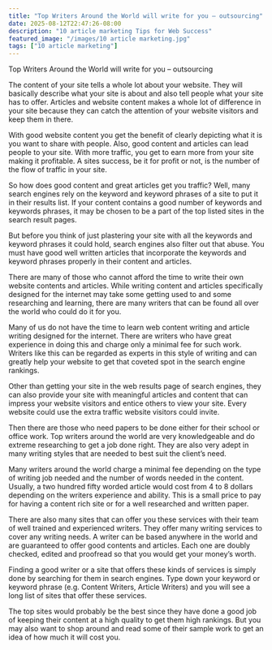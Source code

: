 ```yaml
---
title: "Top Writers Around the World will write for you – outsourcing"
date: 2025-08-12T22:47:26-08:00
description: "10 article marketing Tips for Web Success"
featured_image: "/images/10 article marketing.jpg"
tags: ["10 article marketing"]
---
```


Top Writers Around the World will write for you – outsourcing


The content of your site tells a whole lot about your website. They will basically describe what your site is about and also tell people what your site has to offer. Articles and website content makes a whole lot of difference in your site because they can catch the attention of your website visitors and keep them in there.

With good website content you get the benefit of clearly depicting what it is you want to share with people. Also, good content and articles can lead people to your site. With more traffic, you get to earn more from your site making it profitable. A sites success, be it for profit or not, is the number of the flow of traffic in your site. 

So how does good content and great articles get you traffic? Well, many search engines rely on the keyword and keyword phrases of a site to put it in their results list. If your content contains a good number of keywords and keywords phrases, it may be chosen to be a part of the top listed sites in the search result pages. 

But before you think of just plastering your site with all the keywords and keyword phrases it could hold, search engines also filter out that abuse. You must have good well written articles that incorporate the keywords and keyword phrases properly in their content and articles. 

There are many of those who cannot afford the time to write their own website contents and articles. While writing content and articles specifically designed for the internet may take some getting used to and some researching and learning, there are many writers that can be found all over the world who could do it for you.

Many of us do not have the time to learn web content writing and article writing designed for the internet. There are writers who have great experience in doing this and charge only a minimal fee for such work. Writers like this can be regarded as experts in this style of writing and can greatly help your website to get that coveted spot in the search engine rankings. 

Other than getting your site in the web results page of search engines, they can also provide your site with meaningful articles and content that can impress your website visitors and entice others to view your site. Every website could use the extra traffic website visitors could invite. 

Then there are those who need papers to be done either for their school or office work. Top writers around the world are very knowledgeable and do extreme researching to get a job done right. They are also very adept in many writing styles that are needed to best suit the client’s need. 

Many writers around the world charge a minimal fee depending on the type of writing job needed and the number of words needed in the content. Usually, a two hundred fifty worded article would cost from 4 to 8 dollars depending on the writers experience and ability. This is a small price to pay for having a content rich site or for a well researched and written paper. 

There are also many sites that can offer you these services with their team of well trained and experienced writers. They offer many writing services to cover any writing needs. A writer can be based anywhere in the world and are guaranteed to offer good contents and articles. Each one are doubly checked, edited and proofread so that you would get your money’s worth. 

Finding a good writer or a site that offers these kinds of services is simply done by searching for them in search engines. Type down your keyword or keyword phrase (e.g. Content Writers, Article Writers) and you will see a long list of sites that offer these services. 

The top sites would probably be the best since they have done a good job of keeping their content at a high quality to get them high rankings. But you may also want to shop around and read some of their sample work to get an idea of how much it will cost you. 

